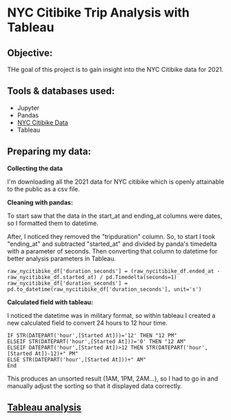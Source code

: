# NYC Citibike Trip Analysis with Tableau

## Objective: 
THe goal of this project is to gain insight into the NYC Citibike data for 2021.

## Tools & databases used:
- Jupyter
- Pandas
- [NYC Citibike Data](https://ride.citibikenyc.com/system-data)
- Tableau

## Preparing my data:
 
**Collecting the data**

I'm downloading all the 2021 data for NYC citibike which is openly attainable to the public as a csv file.

**Cleaning with pandas:**

To start saw that the data in the start_at and ending_at columns were dates, so I formatted them to datetime.

After, I noticed they removed the "tripduration" column. So, to start I took "ending_at" and subtracted "started_at" and divided by panda's timedelta with a parameter of seconds. Then converting that column to datetime for better analysis parameters in Tableau.
```
raw_nycitibike_df['duration_seconds'] = (raw_nycitibike_df.ended_at - raw_nycitibike_df.started_at) / pd.Timedelta(seconds=1)
raw_nycitibike_df['duration_seconds'] = pd.to_datetime(raw_nycitibike_df['duration_seconds'], unit='s')
```

**Calculated field with tableau:**

I noticed the datetime was in military format, so within tableau I created a new calculated field to convert 24 hours to 12 hour time.
```
IF STR(DATEPART('hour',[Started At]))='12' THEN "12 PM"
ELSEIF STR(DATEPART('hour',[Started At]))='0' THEN "12 AM"
ELSEIF DATEPART('hour',[Started At])>12 THEN STR(DATEPART('hour',[Started At])-12)+" PM"
ELSE STR(DATEPART('hour',[Started At]))+" AM"
End
```
This produces an unsorted result (1AM, 1PM, 2AM...), so I had to go in and manually adjust the sorting so that it displayed data correctly.

## [Tableau analysis](https://public.tableau.com/app/profile/ryan.m.7482/viz/2021-Citibike-Analysis/Dashboard1)
